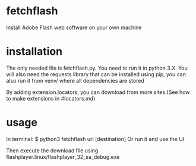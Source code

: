 # fetchflash
Install Adobe Flash web software on your own machine

# installation
The only needed file is fetchflash.py.
You need to run it in python 3.X.
You will also need the requests library that can be installed using pip,
you can also run it from venv/ where all dependencies are stored

By adding extension.locators, you can download from more sites.(See how to make extensions in #locators.md)

# usage
In terminal:
$ python3 fetchflash url [destination]
Or run it and use the UI

Then execute the download file using flashplayer.linux/flashplayer_32_sa_debug.exe
